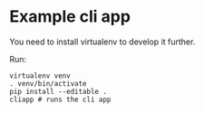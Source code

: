 # Example cli app

You need to install virtualenv to develop it further.

Run:

    virtualenv venv
    . venv/bin/activate
    pip install --editable . 
    cliapp # runs the cli app
